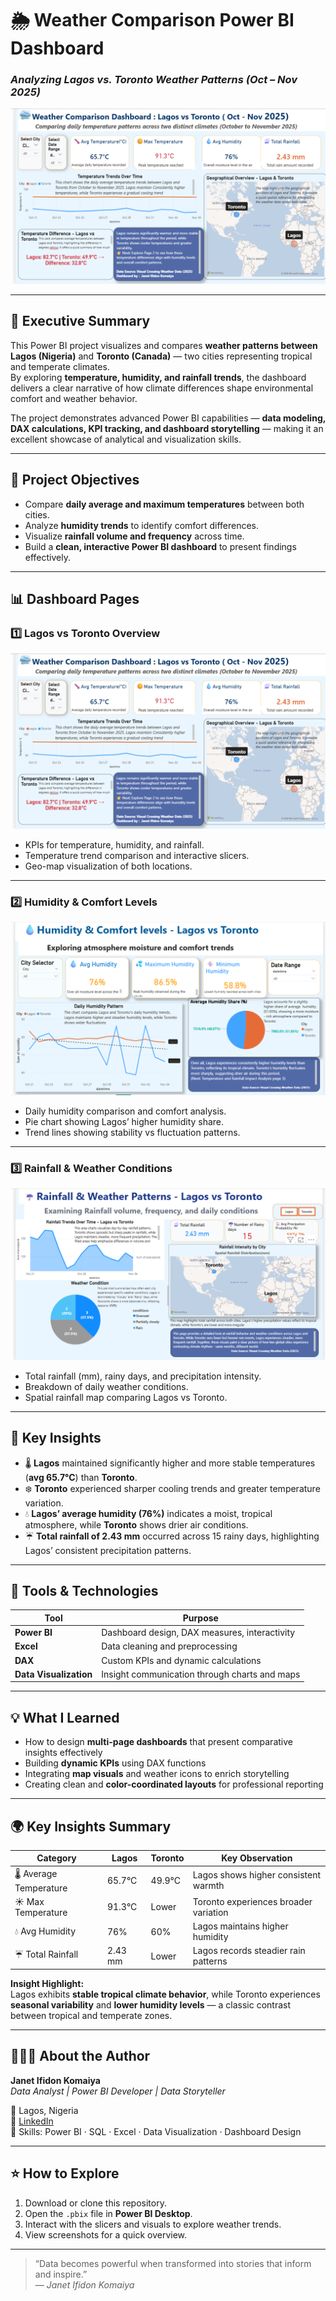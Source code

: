 # 🌦️ Weather Comparison Power BI Dashboard  
### _Analyzing Lagos vs. Toronto Weather Patterns (Oct – Nov 2025)_  

![Dashboard Preview](https://github.com/Janetkomaiya/Weather_Comparison_PowerBI_Dashboard/blob/main/Lagos_vs_Toronto_Overview.png)

---

## 🧠 Executive Summary  
This Power BI project visualizes and compares **weather patterns between Lagos (Nigeria)** and **Toronto (Canada)** — two cities representing tropical and temperate climates.  
By exploring **temperature, humidity, and rainfall trends**, the dashboard delivers a clear narrative of how climate differences shape environmental comfort and weather behavior.  

The project demonstrates advanced Power BI capabilities — **data modeling, DAX calculations, KPI tracking, and dashboard storytelling** — making it an excellent showcase of analytical and visualization skills.

---

## 🎯 Project Objectives  
- Compare **daily average and maximum temperatures** between both cities.  
- Analyze **humidity trends** to identify comfort differences.  
- Visualize **rainfall volume and frequency** across time.  
- Build a **clean, interactive Power BI dashboard** to present findings effectively.  

---

## 📊 Dashboard Pages  

### 1️⃣ Lagos vs Toronto Overview  
![Overview](https://github.com/Janetkomaiya/Weather_Comparison_PowerBI_Dashboard/blob/main/Lagos_vs_Toronto_Overview.png)  
- KPIs for temperature, humidity, and rainfall.  
- Temperature trend comparison and interactive slicers.  
- Geo-map visualization of both locations.  

---

### 2️⃣ Humidity & Comfort Levels  
![Humidity](https://github.com/Janetkomaiya/Weather_Comparison_PowerBI_Dashboard/blob/main/Temperature_and_Humidity_trends.png)  
- Daily humidity comparison and comfort analysis.  
- Pie chart showing Lagos’ higher humidity share.  
- Trend lines showing stability vs fluctuation patterns.  

---

### 3️⃣ Rainfall & Weather Conditions  
![Rainfall](https://github.com/Janetkomaiya/Weather_Comparison_PowerBI_Dashboard/blob/main/Rainfall_and_Conditions.png)  
- Total rainfall (mm), rainy days, and precipitation intensity.  
- Breakdown of daily weather conditions.  
- Spatial rainfall map comparing Lagos vs Toronto.  

---

## 🔑 Key Insights  
- 🌡️ **Lagos** maintained significantly higher and more stable temperatures (**avg 65.7°C**) than **Toronto**.  
- ❄️ **Toronto** experienced sharper cooling trends and greater temperature variation.  
- 💧 **Lagos’ average humidity (76%)** indicates a moist, tropical atmosphere, while **Toronto** shows drier air conditions.  
- ☔ **Total rainfall of 2.43 mm** occurred across 15 rainy days, highlighting Lagos’ consistent precipitation patterns.  

---

## 🧰 Tools & Technologies  
| Tool | Purpose |
|------|----------|
| **Power BI** | Dashboard design, DAX measures, interactivity |
| **Excel** | Data cleaning and preprocessing |
| **DAX** | Custom KPIs and dynamic calculations |
| **Data Visualization** | Insight communication through charts and maps |

---

## 💡 What I Learned  
- How to design **multi-page dashboards** that present comparative insights effectively  
- Building **dynamic KPIs** using DAX functions  
- Integrating **map visuals** and weather icons to enrich storytelling  
- Creating clean and **color-coordinated layouts** for professional reporting  

---

## 🌍 Key Insights Summary  
| Category | Lagos | Toronto | Key Observation |
|-----------|--------|----------|----------------|
| 🌡️ Average Temperature | 65.7°C | 49.9°C | Lagos shows higher consistent warmth |
| ☀️ Max Temperature | 91.3°C | Lower | Toronto experiences broader variation |
| 💧 Avg Humidity | 76% | 60% | Lagos maintains higher humidity |
| ☔ Total Rainfall | 2.43 mm | Lower | Lagos records steadier rain patterns |

**Insight Highlight:**  
Lagos exhibits **stable tropical climate behavior**, while Toronto experiences **seasonal variability** and **lower humidity levels** — a classic contrast between tropical and temperate zones.

---

## 👩🏽‍💻 About the Author  
**Janet Ifidon Komaiya**  
_Data Analyst | Power BI Developer | Data Storyteller_  

📍 Lagos, Nigeria  
🔗 [LinkedIn](https://linkedin.com/in/janetkomaiya)  
💼 Skills: Power BI · SQL · Excel · Data Visualization · Dashboard Design  

---

## ⭐ How to Explore  
1. Download or clone this repository.  
2. Open the `.pbix` file in **Power BI Desktop**.  
3. Interact with the slicers and visuals to explore weather trends.  
4. View screenshots for a quick overview.  

---

> “Data becomes powerful when transformed into stories that inform and inspire.”  
> — *Janet Ifidon Komaiya*
